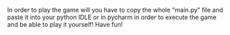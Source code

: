 In order to play the game will you have to copy the whole "main.py" file and paste it into your python IDLE or in pycharm in order to execute the game and be able to play it yourself! Have fun!
